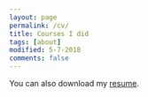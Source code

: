 ```yaml
---
layout: page
permalink: /cv/
title: Courses I did
tags: [about]
modified: 5-7-2018
comments: false
---
```


You can also download my [resume](https://github.com/zzh237/zzh237.github.io/blob/master/CV.pdf).
